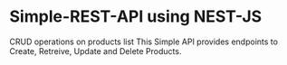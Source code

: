 # Simple-REST-API using NEST-JS
CRUD operations on products list
This Simple API provides endpoints to Create, Retreive, Update and Delete Products.
